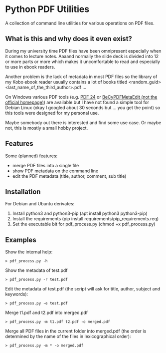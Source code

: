 # Python PDF Utilities
A collection of command line utilities for various operations on PDF files.

## What is this and why does it even exist?
During my university time PDF files have been omnipresent especially when it comes to lecture notes.
Aaaand normally the slide deck is divided into 12 or more parts or more which makes it uncomfortable
to read and especially to use in ebook readers. 

Another problem is the lack of metadata in most PDF files so the library of my Kobo ebook reader
usually contains a lot of books titled <random_guid><last_name_of_the_third_author>.pdf ...

On Windows various PDF tools (e.g. [PDF 24](https://tools.pdf24.org/de/creator) or 
[BeCyPDFMetaEdit (not the official homepage)](https://www.heise.de/download/product/becypdfmetaedit-36720))
are available but I have not found a simple tool for Debian Linux (okay I googled about 30 seconds but ... you get the point)
so this tools were designed for my personal use.

Maybe somebody out there is interested and find some use case. Or maybe not, this is mostly a small hobby project.

## Features
Some (planned) features:

*  merge PDF files into a single file
*  show PDF metadata on the command line
*  edit the PDF metadata (title, author, comment, sub title)

## Installation
For Debian and Ubuntu derivates:

1. Install python3 and python3-pip (apt install python3 python3-pip)
2. Install the requirements (pip install requirements/pip_requirements.req)
3. Set the executable bit for pdf_process.py (chmod +x pdf_process.py)

## Examples

Show the internal help:

``> pdf_process.py -h ``

Show the metadata of test.pdf

``> pdf_process.py -r test.pdf ``

Edit the metadata of test.pdf (the script will ask for title, author, subject and keywords):

``> pdf_process.py -e test.pdf``

Merge t1.pdf and t2.pdf into merged.pdf

``> pdf_process.py -m t1.pdf t2.pdf -o merged.pdf``

Merge all PDF files in the current folder into merged.pdf (the order is determined by the name of the files 
in lexicographical order):

``> pdf_process.py -m * -o merged.pdf``